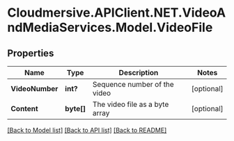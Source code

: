 # Cloudmersive.APIClient.NET.VideoAndMediaServices.Model.VideoFile
## Properties

Name | Type | Description | Notes
------------ | ------------- | ------------- | -------------
**VideoNumber** | **int?** | Sequence number of the video | [optional] 
**Content** | **byte[]** | The video file as a byte array | [optional] 

[[Back to Model list]](../README.md#documentation-for-models) [[Back to API list]](../README.md#documentation-for-api-endpoints) [[Back to README]](../README.md)

